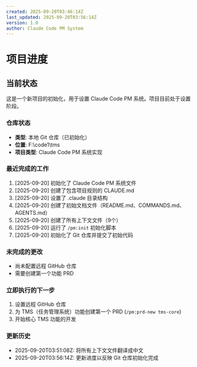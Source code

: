 ```yaml
---
created: 2025-09-20T03:46:14Z
last_updated: 2025-09-20T03:56:14Z
version: 1.0
author: Claude Code PM System
---
```


# 项目进度

## 当前状态

这是一个新项目的初始化，用于设置 Claude Code PM 系统。项目目前处于设置阶段。

### 仓库状态
- **类型**: 本地 Git 仓库（已初始化）
- **位置**: F:\code1\tms
- **项目类型**: Claude Code PM 系统实现

### 最近完成的工作
1. [2025-09-20] 初始化了 Claude Code PM 系统文件
2. [2025-09-20] 创建了包含项目规则的 CLAUDE.md
3. [2025-09-20] 设置了 .claude 目录结构
4. [2025-09-20] 创建了初始文档文件（README.md、COMMANDS.md、AGENTS.md）
5. [2025-09-20] 创建了所有上下文文件（9个）
6. [2025-09-20] 运行了 `/pm:init` 初始化脚本
7. [2025-09-20] 初始化了 Git 仓库并提交了初始代码

### 未完成的更改
- 尚未配置远程 GitHub 仓库
- 需要创建第一个功能 PRD

### 立即执行的下一步
1. 设置远程 GitHub 仓库
2. 为 TMS（任务管理系统）功能创建第一个 PRD (`/pm:prd-new tms-core`)
3. 开始核心 TMS 功能的开发

### 更新历史
- 2025-09-20T03:51:08Z: 将所有上下文文件翻译成中文
- 2025-09-20T03:56:14Z: 更新进度以反映 Git 仓库初始化完成